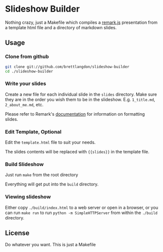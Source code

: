 Slideshow Builder
=================

Nothing crazy, just a Makefile which compiles a [remark.js](http://remarkjs.com/)
presentation from a template html file and a directory of markdown slides.

## Usage

### Clone from github
```bash
git clone git://github.com/brettlangdon/slideshow-builder
cd ./slideshow-builder
```

### Write your slides
Create a new file for each individual slide in the `slides`
directory. Make sure they are in the order you wish them to
be in the slideshow. E.g. `1_title.md`, `2_about_me.md`, etc.

Please refer to Remark's [documentation](https://github.com/gnab/remark/wiki)
for information on formatting slides.


### Edit Template, Optional
Edit the `template.html` file to suit your needs.

The slides contents will be replaced with `{{slides}}` in
the template file.

### Build Slideshow
Just run `make` from the root directory

Everything will get put into the `build` directory.

### Viewing slideshow
Either copy `./build/index.html` to a web server or open in a browser,
or you can run `make run` to run `python -m SimpleHTTPServer` from
within the `./build` directory.

## License

Do whatever you want. This is just a Makefile
